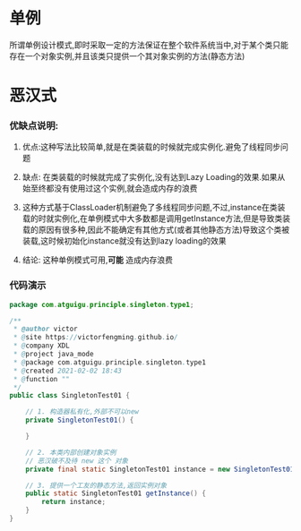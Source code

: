 # 单例
所谓单例设计模式,即时采取一定的方法保证在整个软件系统当中,对于某个类只能存在一个对象实例,并且该类只提供一个其对象实例的方法(静态方法)


# 恶汉式


### 优缺点说明:
1. 优点:这种写法比较简单,就是在类装载的时候就完成实例化.避免了线程同步问题

2. 缺点: 在类装载的时候就完成了实例化,没有达到Lazy Loading的效果.如果从始至终都没有使用过这个实例,就会造成内存的浪费

3. 这种方式基于ClassLoader机制避免了多线程同步问题,不过,instance在类装载的时就实例化,在单例模式中大多数都是调用getInstance方法,但是导致类装载的原因有很多种,因此不能确定有其他方式(或者其他静态方法)导致这个类被装载,这时候初始化instance就没有达到lazy loading的效果

4. 结论: 这种单例模式可用,__可能__ 造成内存浪费


### 代码演示

```java
package com.atguigu.principle.singleton.type1;

/**
 * @author victor
 * @site https://victorfengming.github.io/
 * @company XDL
 * @project java_mode
 * @package com.atguigu.principle.singleton.type1
 * @created 2021-02-02 18:43
 * @function ""
 */
public class SingletonTest01 {

    // 1. 构造器私有化,外部不可以new
    private SingletonTest01() {

    }

    // 2. 本类内部创建对象实例
    // 恶汉破不及待 new 这个 对象
    private final static SingletonTest01 instance = new SingletonTest01();

    // 3. 提供一个工友的静态方法,返回实例对象
    public static SingletonTest01 getInstance() {
        return instance;
    }
}

```